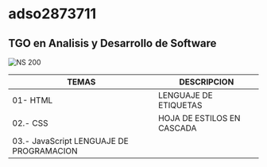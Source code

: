 
# adso2873711
## TGO en Analisis y Desarrollo de Software


![NS 200](https://acortar.link/KQfmYp)

| TEMAS | DESCRIPCION |
| ----- | ----------- |
| 01- HTML| LENGUAJE DE ETIQUETAS |
| 02.- CSS| HOJA DE ESTILOS EN CASCADA |
| 03.- JavaScript LENGUAJE DE PROGRAMACION | 

